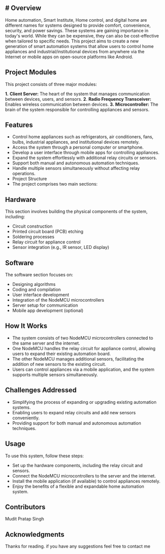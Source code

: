 ## # **Overview**
Home automation, Smart Institute, Home control, and digital home are different names for systems designed to provide comfort, convenience, security, and power savings. These systems are gaining importance in today's world. While they can be expensive, they can also be cost-effective when tailored to specific needs. This project aims to create a new generation of smart automation systems that allow users to control home appliances and industrial/institutional devices from anywhere via the Internet or mobile apps on open-source platforms like Android.


## **Project Modules**
This project consists of three major modules:

**1.** **Client Server:** The heart of the system that manages communication between devices, users, and sensors.
**2**. **Radio Frequency Transceiver:** Enables wireless communication between devices.
**3.** **Microcontroller:** The brain of the system responsible for controlling appliances and sensors.


## **Features**
- Control home appliances such as refrigerators, air conditioners, fans, bulbs, industrial appliances, and institutional devices remotely.
- Access the system through a personal computer or smartphone.
- Develop a user interface through mobile apps for controlling appliances.
- Expand the system effortlessly with additional relay circuits or sensors.
- Support both manual and autonomous automation techniques.
- Handle multiple sensors simultaneously without affecting relay operations.
- Project Structure
- The project comprises two main sections:

## **Hardware**
This section involves building the physical components of the system, including:

- Circuit construction
- Printed circuit board (PCB) etching
- Soldering processes
- Relay circuit for appliance control
- Sensor integration (e.g., IR sensor, LED display)

## **Software**
The software section focuses on:

- Designing algorithms
- Coding and compilation
- User interface development
- Integration of the NodeMCU microcontrollers
- Server setup for communication
- Mobile app development (optional)

## **How It Works**
- The system consists of two NodeMCU microcontrollers connected to the same server and the internet.
- One NodeMCU handles the relay circuit for appliance control, allowing users to expand their existing automation board.
- The other NodeMCU manages additional sensors, facilitating the addition of new sensors to the existing circuit.
- Users can control appliances via a mobile application, and the system supports multiple sensors simultaneously.

## **Challenges Addressed**
- Simplifying the process of expanding or upgrading existing automation systems.
- Enabling users to expand relay circuits and add new sensors conveniently.
- Providing support for both manual and autonomous automation techniques.

## **Usage**
To use this system, follow these steps:

- Set up the hardware components, including the relay circuit and sensors.
- Connect the NodeMCU microcontrollers to the server and the internet.
- Install the mobile application (if available) to control appliances remotely.
- Enjoy the benefits of a flexible and expandable home automation system.

## **Contributors**
Mudit Pratap Singh

## **Acknowledgments**
Thanks for reading. if you have any suggestions feel free to contact me 
